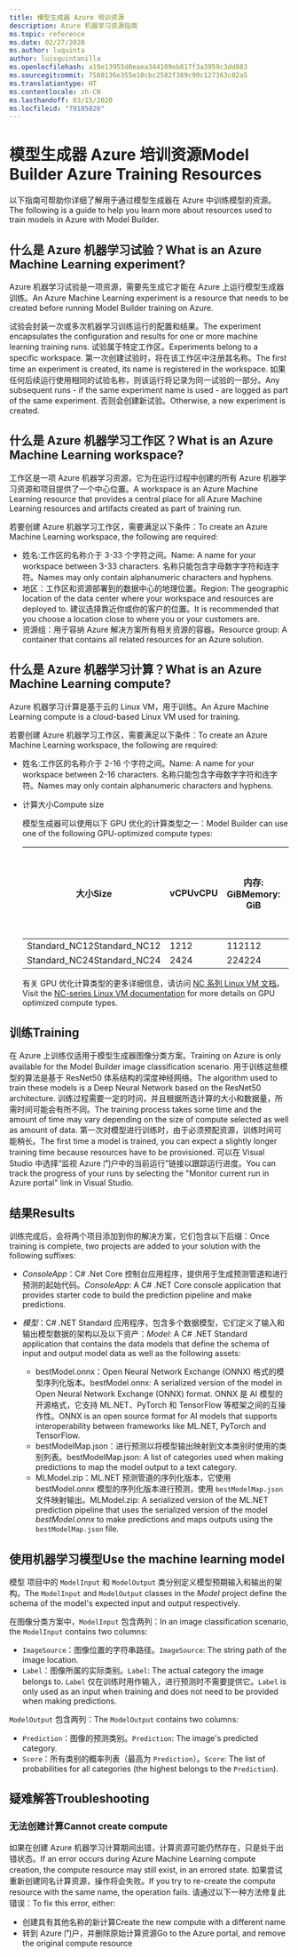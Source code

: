```yaml
---
title: 模型生成器 Azure 培训资源
description: Azure 机器学习资源指南
ms.topic: reference
ms.date: 02/27/2020
ms.author: luquinta
author: luisquintanilla
ms.openlocfilehash: a19e13955d0eaea344109eb817f3a3959c3dd883
ms.sourcegitcommit: 7588136e355e10cbc2582f389c90c127363c02a5
ms.translationtype: HT
ms.contentlocale: zh-CN
ms.lasthandoff: 03/15/2020
ms.locfileid: "79185826"
---
```

# <a name="model-builder-azure-training-resources"></a><span data-ttu-id="b6e4c-103">模型生成器 Azure 培训资源</span><span class="sxs-lookup"><span data-stu-id="b6e4c-103">Model Builder Azure Training Resources</span></span>

<span data-ttu-id="b6e4c-104">以下指南可帮助你详细了解用于通过模型生成器在 Azure 中训练模型的资源。</span><span class="sxs-lookup"><span data-stu-id="b6e4c-104">The following is a guide to help you learn more about resources used to train models in Azure with Model Builder.</span></span>

## <a name="what-is-an-azure-machine-learning-experiment"></a><span data-ttu-id="b6e4c-105">什么是 Azure 机器学习试验？</span><span class="sxs-lookup"><span data-stu-id="b6e4c-105">What is an Azure Machine Learning experiment?</span></span>

<span data-ttu-id="b6e4c-106">Azure 机器学习试验是一项资源，需要先生成它才能在 Azure 上运行模型生成器训练。</span><span class="sxs-lookup"><span data-stu-id="b6e4c-106">An Azure Machine Learning experiment is a resource that needs to be created before running Model Builder training on Azure.</span></span>

<span data-ttu-id="b6e4c-107">试验会封装一次或多次机器学习训练运行的配置和结果。</span><span class="sxs-lookup"><span data-stu-id="b6e4c-107">The experiment encapsulates the configuration and results for one or more machine learning training runs.</span></span> <span data-ttu-id="b6e4c-108">试验属于特定工作区。</span><span class="sxs-lookup"><span data-stu-id="b6e4c-108">Experiments belong to a specific workspace.</span></span> <span data-ttu-id="b6e4c-109">第一次创建试验时，将在该工作区中注册其名称。</span><span class="sxs-lookup"><span data-stu-id="b6e4c-109">The first time an experiment is created, its name is registered in the workspace.</span></span> <span data-ttu-id="b6e4c-110">如果任何后续运行使用相同的试验名称，则该运行将记录为同一试验的一部分。</span><span class="sxs-lookup"><span data-stu-id="b6e4c-110">Any subsequent runs - if the same experiment name is used - are logged as part of the same experiment.</span></span> <span data-ttu-id="b6e4c-111">否则会创建新试验。</span><span class="sxs-lookup"><span data-stu-id="b6e4c-111">Otherwise, a new experiment is created.</span></span>

## <a name="what-is-an-azure-machine-learning-workspace"></a><span data-ttu-id="b6e4c-112">什么是 Azure 机器学习工作区？</span><span class="sxs-lookup"><span data-stu-id="b6e4c-112">What is an Azure Machine Learning workspace?</span></span>

<span data-ttu-id="b6e4c-113">工作区是一项 Azure 机器学习资源，它为在运行过程中创建的所有 Azure 机器学习资源和项目提供了一个中心位置。</span><span class="sxs-lookup"><span data-stu-id="b6e4c-113">A workspace is an Azure Machine Learning resource that provides a central place for all Azure Machine Learning resources and artifacts created as part of training run.</span></span>

<span data-ttu-id="b6e4c-114">若要创建 Azure 机器学习工作区，需要满足以下条件：</span><span class="sxs-lookup"><span data-stu-id="b6e4c-114">To create an Azure Machine Learning workspace, the following are required:</span></span>

- <span data-ttu-id="b6e4c-115">姓名:工作区的名称介于 3-33 个字符之间。</span><span class="sxs-lookup"><span data-stu-id="b6e4c-115">Name: A name for your workspace between 3-33 characters.</span></span> <span data-ttu-id="b6e4c-116">名称只能包含字母数字字符和连字符。</span><span class="sxs-lookup"><span data-stu-id="b6e4c-116">Names may only contain alphanumeric characters and hyphens.</span></span>
- <span data-ttu-id="b6e4c-117">地区：工作区和资源部署到的数据中心的地理位置。</span><span class="sxs-lookup"><span data-stu-id="b6e4c-117">Region: The geographic location of the data center where your workspace and resources are deployed to.</span></span> <span data-ttu-id="b6e4c-118">建议选择靠近你或你的客户的位置。</span><span class="sxs-lookup"><span data-stu-id="b6e4c-118">It is recommended that you choose a location close to where you or your customers are.</span></span>
- <span data-ttu-id="b6e4c-119">资源组：用于容纳 Azure 解决方案所有相关资源的容器。</span><span class="sxs-lookup"><span data-stu-id="b6e4c-119">Resource group: A container that contains all related resources for an Azure solution.</span></span>

## <a name="what-is-an-azure-machine-learning-compute"></a><span data-ttu-id="b6e4c-120">什么是 Azure 机器学习计算？</span><span class="sxs-lookup"><span data-stu-id="b6e4c-120">What is an Azure Machine Learning compute?</span></span>

<span data-ttu-id="b6e4c-121">Azure 机器学习计算是基于云的 Linux VM，用于训练。</span><span class="sxs-lookup"><span data-stu-id="b6e4c-121">An Azure Machine Learning compute is a cloud-based Linux VM used for training.</span></span>

<span data-ttu-id="b6e4c-122">若要创建 Azure 机器学习工作区，需要满足以下条件：</span><span class="sxs-lookup"><span data-stu-id="b6e4c-122">To create an Azure Machine Learning workspace, the following are required:</span></span>

- <span data-ttu-id="b6e4c-123">姓名:工作区的名称介于 2-16 个字符之间。</span><span class="sxs-lookup"><span data-stu-id="b6e4c-123">Name: A name for your workspace between 2-16 characters.</span></span> <span data-ttu-id="b6e4c-124">名称只能包含字母数字字符和连字符。</span><span class="sxs-lookup"><span data-stu-id="b6e4c-124">Names may only contain alphanumeric characters and hyphens.</span></span>
- <span data-ttu-id="b6e4c-125">计算大小</span><span class="sxs-lookup"><span data-stu-id="b6e4c-125">Compute size</span></span>

    <span data-ttu-id="b6e4c-126">模型生成器可以使用以下 GPU 优化的计算类型之一：</span><span class="sxs-lookup"><span data-stu-id="b6e4c-126">Model Builder can use one of the following GPU-optimized compute types:</span></span>

    | <span data-ttu-id="b6e4c-127">大小</span><span class="sxs-lookup"><span data-stu-id="b6e4c-127">Size</span></span> | <span data-ttu-id="b6e4c-128">vCPU</span><span class="sxs-lookup"><span data-stu-id="b6e4c-128">vCPU</span></span> | <span data-ttu-id="b6e4c-129">内存: GiB</span><span class="sxs-lookup"><span data-stu-id="b6e4c-129">Memory: GiB</span></span> | <span data-ttu-id="b6e4c-130">临时存储 (SSD) GiB</span><span class="sxs-lookup"><span data-stu-id="b6e4c-130">Temp storage (SSD) GiB</span></span> | <span data-ttu-id="b6e4c-131">GPU</span><span class="sxs-lookup"><span data-stu-id="b6e4c-131">GPU</span></span> | <span data-ttu-id="b6e4c-132">GPU 内存：GiB</span><span class="sxs-lookup"><span data-stu-id="b6e4c-132">GPU memory: GiB</span></span> | <span data-ttu-id="b6e4c-133">最大数据磁盘数</span><span class="sxs-lookup"><span data-stu-id="b6e4c-133">Max data disks</span></span> | <span data-ttu-id="b6e4c-134">最大 NIC 数</span><span class="sxs-lookup"><span data-stu-id="b6e4c-134">Max NICs</span></span> |
    |---|---|---|---|---|---|---|---|
    | <span data-ttu-id="b6e4c-135">Standard_NC12</span><span class="sxs-lookup"><span data-stu-id="b6e4c-135">Standard_NC12</span></span>   | <span data-ttu-id="b6e4c-136">12</span><span class="sxs-lookup"><span data-stu-id="b6e4c-136">12</span></span> | <span data-ttu-id="b6e4c-137">112</span><span class="sxs-lookup"><span data-stu-id="b6e4c-137">112</span></span> | <span data-ttu-id="b6e4c-138">680</span><span class="sxs-lookup"><span data-stu-id="b6e4c-138">680</span></span>  | <span data-ttu-id="b6e4c-139">2</span><span class="sxs-lookup"><span data-stu-id="b6e4c-139">2</span></span> | <span data-ttu-id="b6e4c-140">24</span><span class="sxs-lookup"><span data-stu-id="b6e4c-140">24</span></span> | <span data-ttu-id="b6e4c-141">48</span><span class="sxs-lookup"><span data-stu-id="b6e4c-141">48</span></span> | <span data-ttu-id="b6e4c-142">2</span><span class="sxs-lookup"><span data-stu-id="b6e4c-142">2</span></span> |
    | <span data-ttu-id="b6e4c-143">Standard_NC24</span><span class="sxs-lookup"><span data-stu-id="b6e4c-143">Standard_NC24</span></span>   | <span data-ttu-id="b6e4c-144">24</span><span class="sxs-lookup"><span data-stu-id="b6e4c-144">24</span></span> | <span data-ttu-id="b6e4c-145">224</span><span class="sxs-lookup"><span data-stu-id="b6e4c-145">224</span></span> | <span data-ttu-id="b6e4c-146">1440</span><span class="sxs-lookup"><span data-stu-id="b6e4c-146">1440</span></span> | <span data-ttu-id="b6e4c-147">4</span><span class="sxs-lookup"><span data-stu-id="b6e4c-147">4</span></span> | <span data-ttu-id="b6e4c-148">48</span><span class="sxs-lookup"><span data-stu-id="b6e4c-148">48</span></span> | <span data-ttu-id="b6e4c-149">64</span><span class="sxs-lookup"><span data-stu-id="b6e4c-149">64</span></span> | <span data-ttu-id="b6e4c-150">4</span><span class="sxs-lookup"><span data-stu-id="b6e4c-150">4</span></span> |

    <span data-ttu-id="b6e4c-151">有关 GPU 优化计算类型的更多详细信息，请访问 [NC 系列 Linux VM 文档](https://docs.microsoft.com/azure/virtual-machines/nc-series?toc=/azure/virtual-machines/linux/toc.json&bc=/azure/virtual-machines/linux/breadcrumb/toc.json)。</span><span class="sxs-lookup"><span data-stu-id="b6e4c-151">Visit the [NC-series Linux VM documentation](https://docs.microsoft.com/azure/virtual-machines/nc-series?toc=/azure/virtual-machines/linux/toc.json&bc=/azure/virtual-machines/linux/breadcrumb/toc.json) for more details on GPU optimized compute types.</span></span>

## <a name="training"></a><span data-ttu-id="b6e4c-152">训练</span><span class="sxs-lookup"><span data-stu-id="b6e4c-152">Training</span></span>

<span data-ttu-id="b6e4c-153">在 Azure 上训练仅适用于模型生成器图像分类方案。</span><span class="sxs-lookup"><span data-stu-id="b6e4c-153">Training on Azure is only available for the Model Builder image classification scenario.</span></span> <span data-ttu-id="b6e4c-154">用于训练这些模型的算法是基于 ResNet50 体系结构的深度神经网络。</span><span class="sxs-lookup"><span data-stu-id="b6e4c-154">The algorithm used to train these models is a Deep Neural Network based on the ResNet50 architecture.</span></span> <span data-ttu-id="b6e4c-155">训练过程需要一定的时间，并且根据所选计算的大小和数据量，所需时间可能会有所不同。</span><span class="sxs-lookup"><span data-stu-id="b6e4c-155">The training process takes some time and the amount of time may vary depending on the size of compute selected as well as amount of data.</span></span> <span data-ttu-id="b6e4c-156">第一次对模型进行训练时，由于必须预配资源，训练时间可能稍长。</span><span class="sxs-lookup"><span data-stu-id="b6e4c-156">The first time a model is trained, you can expect a slightly longer training time because resources have to be provisioned.</span></span> <span data-ttu-id="b6e4c-157">可以在 Visual Studio 中选择“监视 Azure 门户中的当前运行”链接以跟踪运行进度。</span><span class="sxs-lookup"><span data-stu-id="b6e4c-157">You can track the progress of your runs by selecting the "Monitor current run in Azure portal" link in Visual Studio.</span></span>

## <a name="results"></a><span data-ttu-id="b6e4c-158">结果</span><span class="sxs-lookup"><span data-stu-id="b6e4c-158">Results</span></span>

<span data-ttu-id="b6e4c-159">训练完成后，会将两个项目添加到你的解决方案，它们包含以下后缀：</span><span class="sxs-lookup"><span data-stu-id="b6e4c-159">Once training is complete, two projects are added to your solution with the following suffixes:</span></span>

- <span data-ttu-id="b6e4c-160">*ConsoleApp*：C# .Net Core 控制台应用程序，提供用于生成预测管道和进行预测的起始代码。</span><span class="sxs-lookup"><span data-stu-id="b6e4c-160">*ConsoleApp*: A C# .NET Core console application that provides starter code to build the prediction pipeline and make predictions.</span></span>
- <span data-ttu-id="b6e4c-161">*模型*：C# .NET Standard 应用程序，包含多个数据模型，它们定义了输入和输出模型数据的架构以及以下资产：</span><span class="sxs-lookup"><span data-stu-id="b6e4c-161">*Model*: A C# .NET Standard application that contains the data models that define the schema of input and output model data as well as the following assets:</span></span>

  - <span data-ttu-id="b6e4c-162">bestModel.onnx：Open Neural Network Exchange (ONNX) 格式的模型序列化版本。</span><span class="sxs-lookup"><span data-stu-id="b6e4c-162">bestModel.onnx: A serialized version of the model in Open Neural Network Exchange (ONNX) format.</span></span> <span data-ttu-id="b6e4c-163">ONNX 是 AI 模型的开源格式，它支持 ML.NET、PyTorch 和 TensorFlow 等框架之间的互操作性。</span><span class="sxs-lookup"><span data-stu-id="b6e4c-163">ONNX is an open source format for AI models that supports interoperability between frameworks like ML.NET, PyTorch and TensorFlow.</span></span>
  - <span data-ttu-id="b6e4c-164">bestModelMap.json：进行预测以将模型输出映射到文本类别时使用的类别列表。</span><span class="sxs-lookup"><span data-stu-id="b6e4c-164">bestModelMap.json: A list of categories used when making predictions to map the model output to a text category.</span></span>
  - <span data-ttu-id="b6e4c-165">MLModel.zip：ML.NET 预测管道的序列化版本，它使用 bestModel.onnx  模型的序列化版本进行预测，使用 `bestModelMap.json` 文件映射输出。</span><span class="sxs-lookup"><span data-stu-id="b6e4c-165">MLModel.zip: A serialized version of the ML.NET prediction pipeline that uses the serialized version of the model *bestModel.onnx* to make predictions and maps outputs using the `bestModelMap.json` file.</span></span>

## <a name="use-the-machine-learning-model"></a><span data-ttu-id="b6e4c-166">使用机器学习模型</span><span class="sxs-lookup"><span data-stu-id="b6e4c-166">Use the machine learning model</span></span>

<span data-ttu-id="b6e4c-167">模型  项目中的 `ModelInput` 和 `ModelOutput` 类分别定义模型预期输入和输出的架构。</span><span class="sxs-lookup"><span data-stu-id="b6e4c-167">The `ModelInput` and `ModelOutput` classes in the *Model* project define the schema of the model's expected input and output respectively.</span></span>

<span data-ttu-id="b6e4c-168">在图像分类方案中，`ModelInput` 包含两列：</span><span class="sxs-lookup"><span data-stu-id="b6e4c-168">In an image classification scenario, the `ModelInput` contains two columns:</span></span>

- <span data-ttu-id="b6e4c-169">`ImageSource`：图像位置的字符串路径。</span><span class="sxs-lookup"><span data-stu-id="b6e4c-169">`ImageSource`: The string path of the image location.</span></span>
- <span data-ttu-id="b6e4c-170">`Label`：图像所属的实际类别。</span><span class="sxs-lookup"><span data-stu-id="b6e4c-170">`Label`: The actual category the image belongs to.</span></span> <span data-ttu-id="b6e4c-171">`Label` 仅在训练时用作输入，进行预测时不需要提供它。</span><span class="sxs-lookup"><span data-stu-id="b6e4c-171">`Label` is only used as an input when training and does not need to be provided when making predictions.</span></span>

<span data-ttu-id="b6e4c-172">`ModelOutput` 包含两列：</span><span class="sxs-lookup"><span data-stu-id="b6e4c-172">The `ModelOutput` contains two columns:</span></span>

- <span data-ttu-id="b6e4c-173">`Prediction`：图像的预测类别。</span><span class="sxs-lookup"><span data-stu-id="b6e4c-173">`Prediction`: The image's predicted category.</span></span>
- <span data-ttu-id="b6e4c-174">`Score`：所有类别的概率列表（最高为 `Prediction`）。</span><span class="sxs-lookup"><span data-stu-id="b6e4c-174">`Score`: The list of probabilities for all categories (the highest belongs to the `Prediction`).</span></span>

## <a name="troubleshooting"></a><span data-ttu-id="b6e4c-175">疑难解答</span><span class="sxs-lookup"><span data-stu-id="b6e4c-175">Troubleshooting</span></span>

### <a name="cannot-create-compute"></a><span data-ttu-id="b6e4c-176">无法创建计算</span><span class="sxs-lookup"><span data-stu-id="b6e4c-176">Cannot create compute</span></span>

<span data-ttu-id="b6e4c-177">如果在创建 Azure 机器学习计算期间出错，计算资源可能仍然存在，只是处于出错状态。</span><span class="sxs-lookup"><span data-stu-id="b6e4c-177">If an error occurs during Azure Machine Learning compute creation, the compute resource may still exist, in an errored state.</span></span> <span data-ttu-id="b6e4c-178">如果尝试重新创建同名计算资源，操作将会失败。</span><span class="sxs-lookup"><span data-stu-id="b6e4c-178">If you try to re-create the compute resource with the same name, the operation fails.</span></span> <span data-ttu-id="b6e4c-179">请通过以下一种方法修复此错误：</span><span class="sxs-lookup"><span data-stu-id="b6e4c-179">To fix this error, either:</span></span>

- <span data-ttu-id="b6e4c-180">创建具有其他名称的新计算</span><span class="sxs-lookup"><span data-stu-id="b6e4c-180">Create the new compute with a different name</span></span>
- <span data-ttu-id="b6e4c-181">转到 Azure 门户，并删除原始计算资源</span><span class="sxs-lookup"><span data-stu-id="b6e4c-181">Go to the Azure portal, and remove the original compute resource</span></span>
